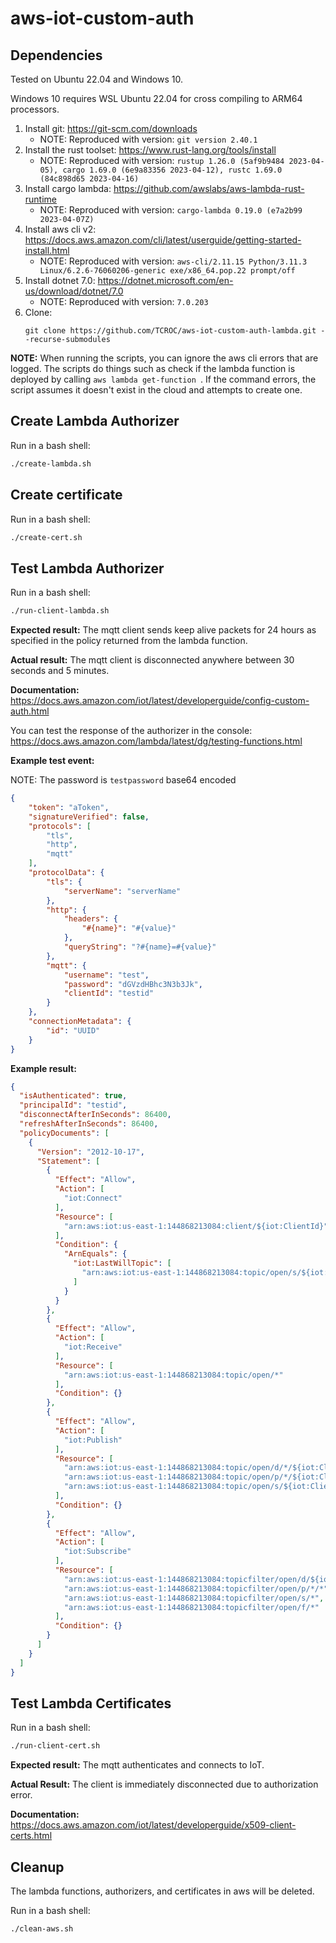# aws-iot-custom-auth

## Dependencies

Tested on Ubuntu 22.04 and Windows 10. 

Windows 10 requires WSL Ubuntu 22.04 for cross compiling to ARM64 processors.

1. Install git: https://git-scm.com/downloads
    - NOTE: Reproduced with version: ``git version 2.40.1``
1. Install the rust toolset: https://www.rust-lang.org/tools/install
    - NOTE: Reproduced with version: ``rustup 1.26.0 (5af9b9484 2023-04-05), cargo 1.69.0 (6e9a83356 2023-04-12), rustc 1.69.0 (84c898d65 2023-04-16)``
1. Install cargo lambda: https://github.com/awslabs/aws-lambda-rust-runtime
    - NOTE: Reproduced with version: ``cargo-lambda 0.19.0 (e7a2b99 2023-04-07Z)``
1. Install aws cli v2: https://docs.aws.amazon.com/cli/latest/userguide/getting-started-install.html
    - NOTE: Reproduced with version: ``aws-cli/2.11.15 Python/3.11.3 Linux/6.2.6-76060206-generic exe/x86_64.pop.22 prompt/off``
1. Install dotnet 7.0: https://dotnet.microsoft.com/en-us/download/dotnet/7.0
    - NOTE: Reproduced with version: ``7.0.203``
1. Clone:
    ```
    git clone https://github.com/TCROC/aws-iot-custom-auth-lambda.git --recurse-submodules
    ```

**NOTE:** When running the scripts, you can ignore the aws cli errors that are logged.  The scripts do things such as check if the lambda function is deployed by calling ``aws lambda get-function ``. If the command errors, the script assumes it doesn't exist in the cloud and attempts to create one.

## Create Lambda Authorizer

Run in a bash shell:

```bash
./create-lambda.sh
```

## Create certificate

Run in a bash shell:

```bash
./create-cert.sh
```

## Test Lambda Authorizer

Run in a bash shell:

```bash
./run-client-lambda.sh
``` 

**Expected result:** The mqtt client sends keep alive packets for 24 hours as specified in the policy returned from the lambda function.

**Actual result:** The mqtt client is disconnected anywhere between 30 seconds and 5 minutes.

**Documentation:** https://docs.aws.amazon.com/iot/latest/developerguide/config-custom-auth.html

You can test the response of the authorizer in the console: https://docs.aws.amazon.com/lambda/latest/dg/testing-functions.html

**Example test event:**

NOTE: The password is ``testpassword`` base64 encoded

```json
{
    "token": "aToken",
    "signatureVerified": false,
    "protocols": [
        "tls",
        "http",
        "mqtt"
    ],
    "protocolData": {
        "tls": {
            "serverName": "serverName"
        },
        "http": {
            "headers": {
                "#{name}": "#{value}"
            },
            "queryString": "?#{name}=#{value}"
        },
        "mqtt": {
            "username": "test",
            "password": "dGVzdHBhc3N3b3Jk",
            "clientId": "testid"
        }
    },
    "connectionMetadata": {
        "id": "UUID"
    }
}
```

**Example result:**

```json
{
  "isAuthenticated": true,
  "principalId": "testid",
  "disconnectAfterInSeconds": 86400,
  "refreshAfterInSeconds": 86400,
  "policyDocuments": [
    {
      "Version": "2012-10-17",
      "Statement": [
        {
          "Effect": "Allow",
          "Action": [
            "iot:Connect"
          ],
          "Resource": [
            "arn:aws:iot:us-east-1:144868213084:client/${iot:ClientId}"
          ],
          "Condition": {
            "ArnEquals": {
              "iot:LastWillTopic": [
                "arn:aws:iot:us-east-1:144868213084:topic/open/s/${iot:ClientId}"
              ]
            }
          }
        },
        {
          "Effect": "Allow",
          "Action": [
            "iot:Receive"
          ],
          "Resource": [
            "arn:aws:iot:us-east-1:144868213084:topic/open/*"
          ],
          "Condition": {}
        },
        {
          "Effect": "Allow",
          "Action": [
            "iot:Publish"
          ],
          "Resource": [
            "arn:aws:iot:us-east-1:144868213084:topic/open/d/*/${iot:ClientId}",
            "arn:aws:iot:us-east-1:144868213084:topic/open/p/*/${iot:ClientId}",
            "arn:aws:iot:us-east-1:144868213084:topic/open/s/${iot:ClientId}"
          ],
          "Condition": {}
        },
        {
          "Effect": "Allow",
          "Action": [
            "iot:Subscribe"
          ],
          "Resource": [
            "arn:aws:iot:us-east-1:144868213084:topicfilter/open/d/${iot:ClientId}/*",
            "arn:aws:iot:us-east-1:144868213084:topicfilter/open/p/*/*",
            "arn:aws:iot:us-east-1:144868213084:topicfilter/open/s/*",
            "arn:aws:iot:us-east-1:144868213084:topicfilter/open/f/*"
          ],
          "Condition": {}
        }
      ]
    }
  ]
}
```

## Test Lambda Certificates

Run in a bash shell: 

```bash 
./run-client-cert.sh
``` 

**Expected result:** The mqtt authenticates and connects to IoT.

**Actual Result:** The client is immediately disconnected due to authorization error.

**Documentation:** https://docs.aws.amazon.com/iot/latest/developerguide/x509-client-certs.html

## Cleanup

The lambda functions, authorizers, and certificates in aws will be deleted.

Run in a bash shell:

```bash
./clean-aws.sh
```